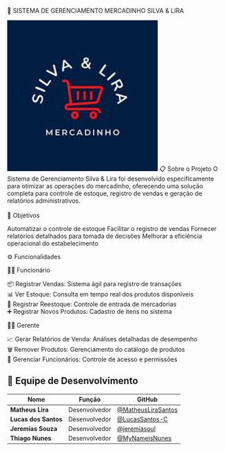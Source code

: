
🛒 SISTEMA DE GERENCIAMENTO
MERCADINHO SILVA & LIRA
  

  <img src="./logo-silva-lira.jpg" alt="Logo Silva & Lira" width="350" />
</div>

</div>
📋 Sobre o Projeto
O Sistema de Gerenciamento Silva & Lira foi desenvolvido especificamente para otimizar as operações do mercadinho, oferecendo uma solução completa para controle de estoque, registro de vendas e geração de relatórios administrativos.<br>
<br>🎯 Objetivos

Automatizar o controle de estoque
Facilitar o registro de vendas
Fornecer relatórios detalhados para tomada de decisões
Melhorar a eficiência operacional do estabelecimento

⚙️ Funcionalidades

👨‍💼 Funcionário

📦 Registrar Vendas: Sistema ágil para registro de transações <br>
📊 Ver Estoque: Consulta em tempo real dos produtos disponíveis <br>
🔄 Registrar Reestoque: Controle de entrada de mercadorias <br>
➕ Registrar Novos Produtos: Cadastro de itens no sistema <br>

👨‍💻 Gerente

📈 Gerar Relatórios de Venda: Análises detalhadas de desempenho <br>
🗑️ Remover Produtos: Gerenciamento do catálogo de produtos <br>
👥 Gerenciar Funcionários: Controle de acesso e permissões <br>

## 👥 Equipe de Desenvolvimento

| Nome | Função | GitHub |
|------|--------|--------|
| **Matheus Lira** | Desenvolvedor | [@MatheusLiraSantos](https://github.com/MatheusLiraSantos) |
| **Lucas dos Santos** | Desenvolvedor | [@LucasSantos-C](https://github.com/LucasSantos-C) |
| **Jeremias Souza** | Desenvolvedor | [@jeremiasoul](https://github.com/jeremiassouza) |
| **Thiago Nunes** | Desenvolvedor | [@MyNameisNunes](https://github.com/MyNameisNunes) |

